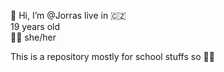 👋 Hi, I’m @Jorras
live in 🇨🇿  
19 years old  
🏳️‍⚧️ she/her  

This is a repository mostly for school stuffs so 💁‍♀️
